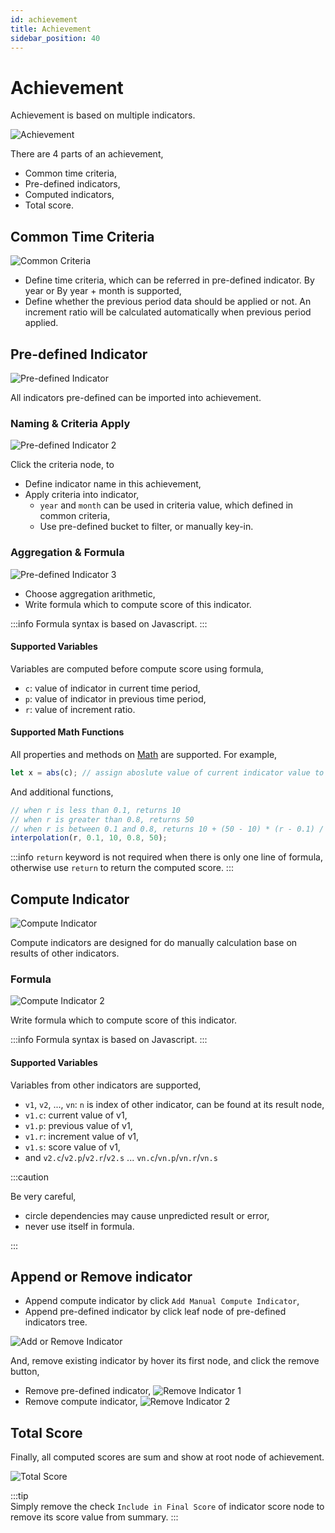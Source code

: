 ```yaml
---
id: achievement
title: Achievement  
sidebar_position: 40
---
```


# Achievement

Achievement is based on multiple indicators.

![Achievement](images/achievement.png)

There are 4 parts of an achievement,

- Common time criteria,
- Pre-defined indicators,
- Computed indicators,
- Total score.

## Common Time Criteria

![Common Criteria](images/achievement-common-criteria.png)

- Define time criteria, which can be referred in pre-defined indicator. By year or By year + month is supported,
- Define whether the previous period data should be applied or not. An increment ratio will be calculated automatically when previous period
  applied.

## Pre-defined Indicator

![Pre-defined Indicator](images/achievement-predefined-indicator.png)

All indicators pre-defined can be imported into achievement.

### Naming & Criteria Apply

![Pre-defined Indicator 2](images/achievement-predefined-indicator-2.png)

Click the criteria node, to

- Define indicator name in this achievement,
- Apply criteria into indicator,
	- `year` and `month` can be used in criteria value, which defined in common criteria,
	- Use pre-defined bucket to filter, or manually key-in.

### Aggregation & Formula

![Pre-defined Indicator 3](images/achievement-predefined-indicator-3.png)

- Choose aggregation arithmetic,
- Write formula which to compute score of this indicator.

:::info
Formula syntax is based on Javascript.
:::

#### Supported Variables

Variables are computed before compute score using formula,

- `c`: value of indicator in current time period,
- `p`: value of indicator in previous time period,
- `r`: value of increment ratio.

#### Supported Math Functions

All properties and methods on [Math](https://developer.mozilla.org/en-US/docs/Web/JavaScript/Reference/Global_Objects/Math) are supported.
For example,

```javascript
let x = abs(c); // assign aboslute value of current indicator value to variable x
```

And additional functions,

```javascript
// when r is less than 0.1, returns 10
// when r is greater than 0.8, returns 50
// when r is between 0.1 and 0.8, returns 10 + (50 - 10) * (r - 0.1) / (0.8 - 0.1)
interpolation(r, 0.1, 10, 0.8, 50); 
```

:::info
`return` keyword is not required when there is only one line of formula, otherwise use `return` to return the computed score.
:::

## Compute Indicator

![Compute Indicator](images/achievement-compute-indicator.png)

Compute indicators are designed for do manually calculation base on results of other indicators.

### Formula

![Compute Indicator 2](images/achievement-compute-indicator-2.png)

Write formula which to compute score of this indicator.

:::info
Formula syntax is based on Javascript.
:::

#### Supported Variables

Variables from other indicators are supported,

- `v1`, `v2`, ..., `vn`: `n` is index of other indicator, can be found at its result node,
- `v1.c`: current value of v1,
- `v1.p`: previous value of v1,
- `v1.r`: increment value of v1,
- `v1.s`: score value of v1,
- and `v2.c`/`v2.p`/`v2.r`/`v2.s` ... `vn.c`/`vn.p`/`vn.r`/`vn.s`

:::caution

Be very careful,

- circle dependencies may cause unpredicted result or error,
- never use itself in formula.

:::

## Append or Remove indicator

- Append compute indicator by click `Add Manual Compute Indicator`,
- Append pre-defined indicator by click leaf node of pre-defined indicators tree.

![Add or Remove Indicator](images/achievement-indicator-add-remove.png)

And, remove existing indicator by hover its first node, and click the remove button,

- Remove pre-defined indicator,
  ![Remove Indicator 1](images/achievement-remove-indicator-1.png)
- Remove compute indicator,
  ![Remove Indicator 2](images/achievement-remove-indicator-2.png)

## Total Score

Finally, all computed scores are sum and show at root node of achievement.

![Total Score](images/achievement-total-score.png)

:::tip  
Simply remove the check `Include in Final Score` of indicator score node to remove its score value from summary. 
:::